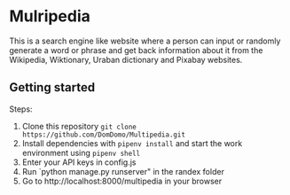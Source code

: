# Mulripedia

This is a search engine like website where a person can input or randomly generate a word or phrase and get back information about it from the Wikipedia, Wiktionary, Uraban dictionary and Pixabay websites.

## Getting started

Steps:

1. Clone this repository `git clone https://github.com/DomDomo/Multipedia.git`
2. Install dependencies with `pipenv install` and start the work environment using `pipenv shell`
3. Enter your API keys in config.js
4. Run `python manage.py runserver" in the randex folder
5. Go to http://localhost:8000/multipedia in your browser
